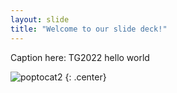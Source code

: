 ```yaml
---
layout: slide
title: "Welcome to our slide deck!"
---
```


Caption here: TG2022 hello world

![poptocat2](https://octodex.github.com/images/poptocat_v2.png)
{: .center}
